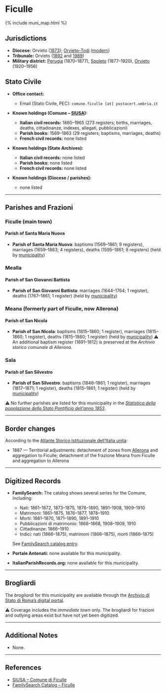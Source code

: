 # Ficulle

{% include muni_map.html %}

## Jurisdictions

* **Diocese:** Orvieto ([1873](https://www.google.it/books/edition/Il_libro_de_comuni_del_Regno_d_Italia_co/WF9mfeJJcDEC?gbpv=1)); [Orvieto–Todi](../dio/orvieto_todi.md) ([modern](https://www.chiesacattolica.it/annuario-cei/ricerca-parrocchie/))
* **Tribunale:** Orvieto ([1892](https://www.google.it/books/edition/Bollettino_ufficiale_del_Ministero_di_gr/kRXd4t5fK-0C?hl=en&gbpv=1&pg=PA457&printsec=frontcover) and [1989](https://www.google.it/books/edition/Gazzetta_ufficiale_della_Repubblica_ital/-Z6nogg-qMQC?hl=en&gbpv=1&pg=RA8-PA38&printsec=frontcover))
* **Military district:** [Perugia](../mil/perugia.md) (1870–1877), [Spoleto](../mil/spoleto.md) (1877–1920), [Orvieto](../mil/spoleto.md) (1920–1956)

## Stato Civile

* **Office contact:**

  * Email (Stato Civile, PEC): `comune.ficulle [at] postacert.umbria.it`

* **Known holdings (Comune – [SIUSA](https://siusa-archivi.cultura.gov.it/cgi-bin/siusa/pagina.pl?TipoPag=comparc&Chiave=320251)):**

  * **Italian civil records:** 1860–1965 (273 registers; births, marriages, deaths, cittadinanze, indexes, allegati, pubblicazioni)
  * **Parish books:** 1569–1863 (29 registers; baptisms, marriages, deaths)
  * **French civil records:** none listed

* **Known holdings (State Archives):**

  * **Italian civil records:** none listed
  * **Parish books:** none listed
  * **French civil records:** none listed

* **Known holdings (Diocese / parishes):**

  * none listed

---

## Parishes and Frazioni

### Ficulle (main town)

#### Parish of Santa Maria Nuova

* **Parish of Santa Maria Nuova**: baptisms (1569–1861; 9 registers), marriages (1659–1863; 4 registers), deaths (1595–1861; 8 registers) (held by [municipality](https://siusa-archivi.cultura.gov.it/cgi-bin/siusa/pagina.pl?TipoPag=comparc&Chiave=320251))

### Mealla

#### Parish of San Giovanni Battista

* **Parish of San Giovanni Battista**: marriages (1644–1764; 1 register), deaths (1767–1861; 1 register) (held by [municipality](https://siusa-archivi.cultura.gov.it/cgi-bin/siusa/pagina.pl?TipoPag=comparc&Chiave=320251))

### Meana (formerly part of Ficulle, now Allerona)

#### Parish of San Nicola

* **Parish of San Nicola**: baptisms (1815–1860; 1 register), marriages (1815–1860; 1 register), deaths (1815–1860; 1 register) (held by [municipality](https://siusa-archivi.cultura.gov.it/cgi-bin/siusa/pagina.pl?TipoPag=comparc&Chiave=320251))
  ⚠️ An additional baptism register (1691–1812) is preserved at the *Archivio storico comunale di Allerona*.

### Sala

#### Parish of San Silvestro

* **Parish of San Silvestro**: baptisms (1846–1861; 1 register), marriages (1817–1871; 1 register), deaths (1815–1861; 1 register) (held by [municipality](https://siusa-archivi.cultura.gov.it/cgi-bin/siusa/pagina.pl?TipoPag=comparc&Chiave=320251))

⚠️ No further parishes are listed for this municipality in the *[Statistica della popolazione dello Stato Pontificio dell’anno 1853](https://www.google.it/books/edition/Statistics_della_popolazione_dello_Stato/v6dCAQAAMAAJ)*.

---

## Border changes

According to the [Atlante Storico Istituzionale dell’Italia unita](http://dati.san.beniculturali.it/asi/local/detail.html?UA05142):

* 1887 — Territorial adjustments: detachment of zones from [Allerona](allerona.md) and aggregation to Ficulle; detachment of the frazione Meana from Ficulle and aggregation to Allerona

---

## Digitized Records

* **FamilySearch:** The catalog shows several series for the Comune, including:

  * Nati: 1861–1872, 1873–1875, 1876–1890, 1891–1908, 1909–1910
  * Matrimoni: 1861–1875, 1876–1877, 1878–1910
  * Morti: 1861–1870, 1871–1890, 1891–1910
  * Pubblicazioni di matrimonio: 1866–1868, 1908–1909, 1910
  * Cittadinanze: 1866–1910
  * Indici: nati (1866–1875), matrimoni (1866–1875), morti (1866–1875)

  See [FamilySearch catalog entry](https://www.familysearch.org/en/search/catalog/652687).

* **Portale Antenati:** none available for this municipality.

* **ItalianParishRecords.org:** none available for this municipality.

---

## Brogliardi

The *brogliardi* for this municipality are available through the [Archivio di Stato di Roma’s digital portal](https://imagoarchiviodistatoroma.cultura.gov.it/Gregoriano/s_brogliardi.php?Provincia=Viterbo&Denominazione=Ficulle).

⚠️ Coverage includes the *immediate town* only. The brogliardi for frazioni and outlying areas exist but have not yet been digitized.

---

## Additional Notes

* None.

---

## References

* [SIUSA – Comune di Ficulle](https://siusa-archivi.cultura.gov.it/cgi-bin/siusa/pagina.pl?TipoPag=comparc&Chiave=320251)
* [FamilySearch Catalog – Ficulle](https://www.familysearch.org/en/search/catalog/652687)

